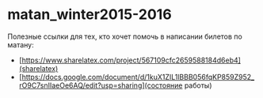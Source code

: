 # matan_winter2015-2016

Полезные ссылки для тех, кто хочет помочь в написании билетов по матану:
- [https://www.sharelatex.com/project/567109cfc2659588184d6eb4](sharelatex)
- [https://docs.google.com/document/d/1kuX1ZIL1lBBB056fqKP859Z952_rO9C7snIIaeOe6AQ/edit?usp=sharing](состояние работы)
